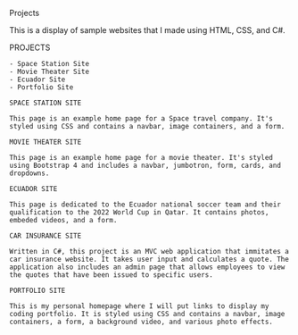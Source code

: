 Projects

This is a display of sample websites that I made using HTML, CSS, and C#.

PROJECTS


    - Space Station Site
    - Movie Theater Site
    - Ecuador Site
    - Portfolio Site

    SPACE STATION SITE

    This page is an example home page for a Space travel company. It's styled using CSS and contains a navbar, image containers, and a form.

    MOVIE THEATER SITE

    This page is an example home page for a movie theater. It's styled using Bootstrap 4 and includes a navbar, jumbotron, form, cards, and dropdowns.

    ECUADOR SITE

    This page is dedicated to the Ecuador national soccer team and their qualification to the 2022 World Cup in Qatar. It contains photos, embeded videos, and a form.
    
    CAR INSURANCE SITE

    Written in C#, this project is an MVC web application that immitates a car insurance website. It takes user input and calculates a quote. The application also includes an admin page that allows employees to view the quotes that have been issued to specific users.
    
    PORTFOLIO SITE

    This is my personal homepage where I will put links to display my coding portfolio. It is styled using CSS and contains a navbar, image containers, a form, a background video, and various photo effects.
